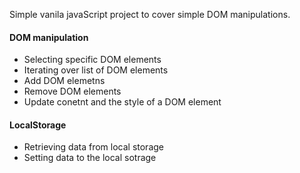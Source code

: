 Simple vanila javaScript project to cover simple DOM manipulations.

#### DOM manipulation

- Selecting specific DOM elements
- Iterating over list of DOM elements
- Add DOM elemetns
- Remove DOM elements
- Update conetnt and the style of a DOM element

#### LocalStorage

- Retrieving data from local storage
- Setting data to the local sotrage

